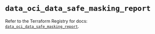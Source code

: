 # `data_oci_data_safe_masking_report`

Refer to the Terraform Registry for docs: [`data_oci_data_safe_masking_report`](https://registry.terraform.io/providers/oracle/oci/7.19.0/docs/data-sources/data_safe_masking_report).
